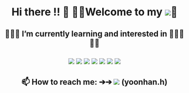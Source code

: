<div align=center>
   <h1>Hi there !! 🙋‍ 🙋‍♂Welcome to my  
      <a href="https://github.com/rokmc1256"><img src="https://img.shields.io/badge/github-181717?style=for-the-badge&logo=github&logoColor=white"></a>💖
   </h1>
</div> 


<!--
**rokmc1256/rokmc1256** is a ✨ _special_ ✨ repository because its `README.md` (this file) appears on your GitHub profile.

Here are some ideas to get you started:

- 🔭 I’m currently working on ...

- 👯 I’m looking to collaborate on ...
- 🤔 I’m looking for help with ...
- 💬 Ask me about ...
- 😄 Pronouns: ...
- ⚡ Fun fact: ... -->
<div align=center>
   <h2>👨🏻‍💻 I’m currently learning and interested in 👨🏻‍💻 🔽🔽
      <br><br>
      <div align=center>
         <img src="https://img.shields.io/badge/git-F05032?style=for-the-badge&logo=git&logoColor=white">
         <img src="https://img.shields.io/badge/c-A8B9CC?style=for-the-badge&logo=c&logoColor=white">
         <img src="https://img.shields.io/badge/c++-00599C?style=for-the-badge&logo=c%2B%2B&logoColor=white">
         <img src="https://img.shields.io/badge/java-007396?style=for-the-badge&logo=java&logoColor=white">
         <img src="https://img.shields.io/badge/html5-E34F26?style=for-the-badge&logo=html5&logoColor=white">
         <img src="https://img.shields.io/badge/css3-1572B6?style=for-the-badge&logo=css3&logoColor=white">
         <img src="https://img.shields.io/badge/javascript-F7DF1E?style=for-the-badge&logo=javascript&logoColor=black">
     </div>
   </h2>
</div>
  
 <div align=center>
    <h2>
     📫 How to reach me: ➔➔ 
     <a href="https://www.instagram.com/yoonhan.h/"><img src="https://img.shields.io/badge/Instagram-E4405F?style=for-the-badge&logo=Instagram&logoColor=white"></a>   (yoonhan.h) 
   </h2> 
 </div>


